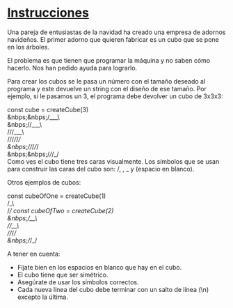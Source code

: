 # [Instrucciones](https://adventjs.dev/es/challenges/2022/6)

Una pareja de entusiastas de la navidad ha creado una empresa de adornos navideños. El primer adorno que quieren fabricar es un cubo que se pone en los árboles.

El problema es que tienen que programar la máquina y no saben cómo hacerlo. Nos han pedido ayuda para lograrlo.

Para crear los cubos se le pasa un número con el tamaño deseado al programa y este devuelve un string con el diseño de ese tamaño. 
Por ejemplo, si le pasamos un 3, el programa debe devolver un cubo de 3x3x3:

const cube = createCube(3)  
&nbps;&nbps;/\_\_\_\  
&nbps;/\/\_\_\_\  
/\/\/\_\_\_\  
\/\/\/_/_/_/  
&nbps;\/\/_/_/_/  
&nbps;&nbps;\/_/_/_/  
Como ves el cubo tiene tres caras visualmente. Los símbolos que se usan para construir las caras del cubo son: /, \, _ y (espacio en blanco).

Otros ejemplos de cubos:

const cubeOfOne = createCube(1)  
/\_\  
\/_/
const cubeOfTwo = createCube(2)  
&nbps;/\_\_\  
/\/\_\_\  
\/\/_/_/  
&nbps;\/_/_/

A tener en cuenta:

* Fíjate bien en los espacios en blanco que hay en el cubo.
* El cubo tiene que ser simétrico.
* Asegúrate de usar los símbolos correctos.
* Cada nueva línea del cubo debe terminar con un salto de línea (\n) excepto la última.
